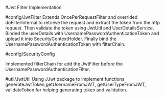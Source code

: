 #Jwt Filter Implementation


#config/JwtFilter
Extends OncePerRequestFilter and overrided doFilterInternal to retrieve the request and extract the token from the http request.
Then validate the token using JwtUtil and UserDetailsService. Binded the userDetails with UsernamePasswordAuthenticationToken and 
upload it into SecurityContextHolder. Finally bind the UsernamePasswordAuthenticationToken with filterChain.

#config/SecurityConfig

Implemented filterChain for add the JwtFilter before the UsernamePasswordAuthenticationFilter.

#util/JwtUtil
Using JJwt package to implement functions generateJwtToken,getUsernameFromJWT, getUserTypeFromJWT, validateToken for helping generating token and validation.
